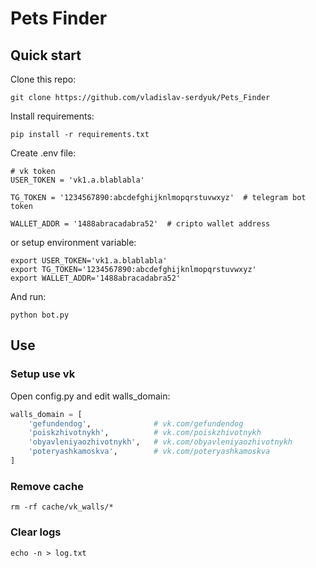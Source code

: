 # Pets Finder
## Quick start
Clone this repo:
```shell
git clone https://github.com/vladislav-serdyuk/Pets_Finder
```
Install requirements:
```shell
pip install -r requirements.txt
```
Create .env file:
```
# vk token
USER_TOKEN = 'vk1.a.blablabla'

TG_TOKEN = '1234567890:abcdefghijknlmopqrstuvwxyz'  # telegram bot token

WALLET_ADDR = '1488abracadabra52'  # cripto wallet address
```
or setup environment variable:
```shell
export USER_TOKEN='vk1.a.blablabla'
export TG_TOKEN='1234567890:abcdefghijknlmopqrstuvwxyz'
export WALLET_ADDR='1488abracadabra52'
```

And run:
```shell
python bot.py
```

## Use
### Setup use vk
Open config.py and edit walls_domain:
```python
walls_domain = [
    'gefundendog',              # vk.com/gefundendog
    'poiskzhivotnykh',          # vk.com/poiskzhivotnykh
    'obyavleniyaozhivotnykh',   # vk.com/obyavleniyaozhivotnykh
    'poteryashkamoskva',        # vk.com/poteryashkamoskva
]
```

### Remove cache
```shell
rm -rf cache/vk_walls/*
```

### Clear logs
```shell
echo -n > log.txt
```
